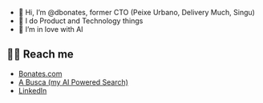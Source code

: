 - 👋 Hi, I’m @dbonates, former CTO (Peixe Urbano, Delivery Much, Singu)
- 👀 I do Product and Technology things
- 🧠 I’m in love with AI
## 👨‍💻 Reach me
  - [Bonates.com](https://bonates.com)
  - [A Busca (my AI Powered Search)](https://busca.bonates.com/)
  - [LinkedIn](https://www.linkedin.com/in/danielbonates/)

<!---
dbonates/dbonates is a ✨ special ✨ repository because its `README.md` (this file) appears on your GitHub profile.
You can click the Preview link to take a look at your changes.
--->
